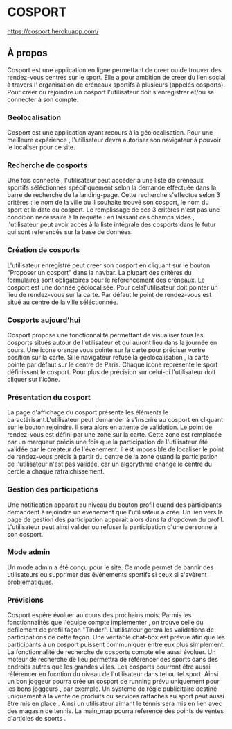 # COSPORT

https://cosport.herokuapp.com/

## À propos 

Cosport est une application en ligne permettant de creer ou de trouver des rendez-vous centrés sur le sport. 
Elle a pour ambition de créer du lien social à travers l' organisation de créneaux sportifs à plusieurs (appelés cosports).
Pour creer ou rejoindre un cosport l'utilisateur doit s'enregistrer et/ou se connecter à son compte. 

### Géolocalisation

Cosport est une application ayant recours à la géolocalisation. Pour une meilleure expérience , l'utilisateur devra autoriser son navigateur à pouvoir le localiser pour ce site.

### Recherche de cosports

Une fois connecté , l'utilisateur peut accéder à une liste de créneaux sportifs séléctionnés spécifiquement selon la demande effectuée dans la barre de recherche de la landing-page. Cette recherche s'effectue selon 3 critères : le nom de la ville ou il souhaite trouvé son cosport, le nom du sport et la date du cosport. 
Le remplissage de ces 3 critères n'est pas une condition necessaire à la requête : en laissant ces champs vides , l'utilisateur peut avoir accès à la liste intégrale des cosports dans le futur qui sont referencés sur la base de données.

### Création de cosports

L'utilisateur enregistré peut creer son cosport en cliquant sur le bouton "Proposer un cosport" dans la navbar.
La plupart des critères du formulaires sont obligatoires pour le réferencement des créneaux. 
Le cosport est une donnée géolocalisée. Pour celal'utilisateur doit pointer un lieu de rendez-vous sur la carte.
Par défaut le point de rendez-vous est situé au centre de la ville séléctionnée.

### Cosports aujourd'hui 

Cosport propose une fonctionnalité permettant de visualiser tous les cosports situés autour de l'utilisateur et qui auront lieu dans la journée en cours. Une icone orange vous pointe sur la carte pour préciser vortre position sur la carte. Si le navigateur refuse la géolocalisation , la carte pointe par défaut sur le centre de Paris.
Chaque icone représente le sport définissant le cosport. Pour plus de précision sur celui-ci l'utilisateur doit cliquer sur l'icône.

### Présentation du cosport

La page d'affichage du cosport présente les éléments le caractérisant.L'utilisateur peut demander à s'inscrire au cosport en cliquant sur le bouton rejoindre. Il sera alors en attente de validation. Le point de rendez-vous est défini par une zone sur la carte. Cette zone est remplacée par un marqueur précis une fois que la participation de l'utilisateur été validée par le créateur de l'évenement. Il est impossible de localiser le point de rendez-vous précis à partir du centre de la zone quand la participation de l'utilisateur n'est pas validée, car un algorythme change le centre du cercle à chaque rafraichissement.  

### Gestion des participations

Une notification apparait au niveau du bouton profil quand des participants demandent à rejoindre  un evenement que l'utilisateur a crée. Un lien vers la page de gestion des participation apparait alors dans la dropdown du profil.
L'utilisateur peut ainsi valider ou refuser la participation d'une personne à son cosport.

### Mode admin

Un mode admin a été conçu pour le site.
Ce mode permet de bannir des utilisateurs ou supprimer des événements sportifs si ceux si s'avèrent problématiques.

### Prévisions

Cosport espére évoluer au cours des prochains mois.
Parmis les fonctionnalités que l'équipe compte implémenter , on trouve celle du defilement de profil façon "Tinder". L'utilisateur gerera les validations de participations de cette façon.
Une véritable chat-box est prévue afin que les participants à un cosport puissent communiquer entre eux plus simplement.
La fonctionnalité de recherche de cosports compte elle aussi évoluer. Un moteur de recherche de lieu permettra de référencer des sports dans des endroits autres que les grandes villes. 
Les cosports pourront être aussi référencer en focntion du niveau de l'utilisateur dans tel ou tel sport. Ainsi un bon joggeur pourra crée un cosport de running prévu uniquement pour les bons joggeurs , par exemple.
Un système de régie publicitaire destiné uniquement à la vente de produits ou services rattachés au sport peut aussi être mis en place . Ainsi un utilisateur aimant le tennis sera mis en lien avec des magasin de tennis. La main_map pourra referencé des points de ventes d'articles de sports .
